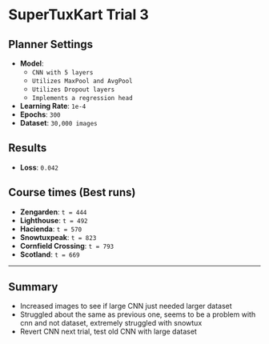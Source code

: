 # SuperTuxKart Trial 3

## Planner Settings
- **Model**: 
    - `CNN with 5 layers`
    - `Utilizes MaxPool and AvgPool`
    - `Utilizes Dropout layers`
    - `Implements a regression head`
- **Learning Rate**: `1e-4`  
- **Epochs**: `300`  
- **Dataset**: `30,000 images`  

## Results
- **Loss**: `0.042`  
 
## Course times (Best runs)
- **Zengarden**: `t = 444`  
- **Lighthouse**: `t = 492`  
- **Hacienda**: `t = 570`  
- **Snowtuxpeak**: `t = 823`  
- **Cornfield Crossing**: `t = 793`  
- **Scotland**: `t = 669`  

---

## Summary
- Increased images to see if large CNN just needed larger dataset
- Struggled about the same as previous one, seems to be a problem with cnn and not dataset, extremely struggled with snowtux
- Revert CNN next trial, test old CNN with large dataset

